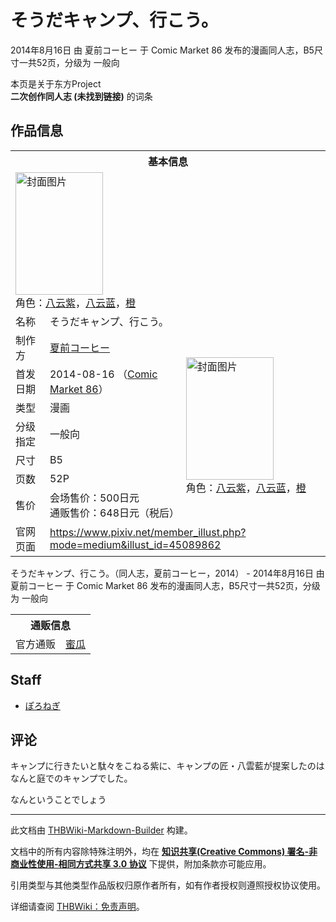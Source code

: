 # そうだキャンプ、行こう。

<!-- source html: G:\repos\THBWiki-Markdown-Builder\THBWikiMarkdown\Temp\main\c\cd\ns0%3A%E3%81%9D%E3%81%86%E3%81%A0%E3%82%AD%E3%83%A3%E3%83%B3%E3%83%97%E3%80%81%E8%A1%8C%E3%81%93%E3%81%86%E3%80%82.html -->

2014年8月16日 由 夏前コーヒー 于 Comic Market 86 发布的漫画同人志，B5尺寸一共52页，分级为 一般向

本页是关于东方Project  
 **二次创作同人志 (未找到链接)** 的词条
## 作品信息

<table><tbody><tr><th colspan="3">基本信息</th></tr><tr><td class="cover-artwork-mobile" colspan="2"><a href="./文件-そうだキャンプ、行こう。封面.jpg.md" class="image" title="封面图片"><img alt="封面图片" src="https://upload.thwiki.cc/thumb/5/5f/%E3%81%9D%E3%81%86%E3%81%A0%E3%82%AD%E3%83%A3%E3%83%B3%E3%83%97%E3%80%81%E8%A1%8C%E3%81%93%E3%81%86%E3%80%82%E5%B0%81%E9%9D%A2.jpg/140px-%E3%81%9D%E3%81%86%E3%81%A0%E3%82%AD%E3%83%A3%E3%83%B3%E3%83%97%E3%80%81%E8%A1%8C%E3%81%93%E3%81%86%E3%80%82%E5%B0%81%E9%9D%A2.jpg" decoding="async" loading="lazy" width="140" height="196" srcset="https://upload.thwiki.cc/thumb/5/5f/%E3%81%9D%E3%81%86%E3%81%A0%E3%82%AD%E3%83%A3%E3%83%B3%E3%83%97%E3%80%81%E8%A1%8C%E3%81%93%E3%81%86%E3%80%82%E5%B0%81%E9%9D%A2.jpg/210px-%E3%81%9D%E3%81%86%E3%81%A0%E3%82%AD%E3%83%A3%E3%83%B3%E3%83%97%E3%80%81%E8%A1%8C%E3%81%93%E3%81%86%E3%80%82%E5%B0%81%E9%9D%A2.jpg 1.5x, https://upload.thwiki.cc/thumb/5/5f/%E3%81%9D%E3%81%86%E3%81%A0%E3%82%AD%E3%83%A3%E3%83%B3%E3%83%97%E3%80%81%E8%A1%8C%E3%81%93%E3%81%86%E3%80%82%E5%B0%81%E9%9D%A2.jpg/280px-%E3%81%9D%E3%81%86%E3%81%A0%E3%82%AD%E3%83%A3%E3%83%B3%E3%83%97%E3%80%81%E8%A1%8C%E3%81%93%E3%81%86%E3%80%82%E5%B0%81%E9%9D%A2.jpg 2x" data-file-width="800" data-file-height="1118"></a><div class="cover-char">角色：<a href="./八云紫.md" title="八云紫">八云紫</a>，<a href="./八云蓝.md" title="八云蓝">八云蓝</a>，<a href="./橙.md" title="橙">橙</a></div></td>
</tr><tr><td class="label">名称</td><td colspan="2"> そうだキャンプ、行こう。 </td></tr><tr><td class="label">制作方</td><td><a href="./夏前コーヒー.md" title="夏前コーヒー">夏前コーヒー</a></td><td class="cover-artwork" rowspan="7" style="min-width:196px;"><a href="./文件-そうだキャンプ、行こう。封面.jpg.md" class="image" title="封面图片"><img alt="封面图片" src="https://upload.thwiki.cc/thumb/5/5f/%E3%81%9D%E3%81%86%E3%81%A0%E3%82%AD%E3%83%A3%E3%83%B3%E3%83%97%E3%80%81%E8%A1%8C%E3%81%93%E3%81%86%E3%80%82%E5%B0%81%E9%9D%A2.jpg/140px-%E3%81%9D%E3%81%86%E3%81%A0%E3%82%AD%E3%83%A3%E3%83%B3%E3%83%97%E3%80%81%E8%A1%8C%E3%81%93%E3%81%86%E3%80%82%E5%B0%81%E9%9D%A2.jpg" decoding="async" loading="lazy" width="140" height="196" srcset="https://upload.thwiki.cc/thumb/5/5f/%E3%81%9D%E3%81%86%E3%81%A0%E3%82%AD%E3%83%A3%E3%83%B3%E3%83%97%E3%80%81%E8%A1%8C%E3%81%93%E3%81%86%E3%80%82%E5%B0%81%E9%9D%A2.jpg/210px-%E3%81%9D%E3%81%86%E3%81%A0%E3%82%AD%E3%83%A3%E3%83%B3%E3%83%97%E3%80%81%E8%A1%8C%E3%81%93%E3%81%86%E3%80%82%E5%B0%81%E9%9D%A2.jpg 1.5x, https://upload.thwiki.cc/thumb/5/5f/%E3%81%9D%E3%81%86%E3%81%A0%E3%82%AD%E3%83%A3%E3%83%B3%E3%83%97%E3%80%81%E8%A1%8C%E3%81%93%E3%81%86%E3%80%82%E5%B0%81%E9%9D%A2.jpg/280px-%E3%81%9D%E3%81%86%E3%81%A0%E3%82%AD%E3%83%A3%E3%83%B3%E3%83%97%E3%80%81%E8%A1%8C%E3%81%93%E3%81%86%E3%80%82%E5%B0%81%E9%9D%A2.jpg 2x" data-file-width="800" data-file-height="1118"></a><div class="cover-char">角色：<a href="./八云紫.md" title="八云紫">八云紫</a>，<a href="./八云蓝.md" title="八云蓝">八云蓝</a>，<a href="./橙.md" title="橙">橙</a></div></td>
</tr><tr><td class="label">首发日期</td><td>2014-08-16&#160;（<a href="/展会作品列表?e=Comic+Market%2386">Comic Market 86</a>）</td></tr><tr><td class="label">类型</td><td>漫画</td></tr><tr><td class="label">分级指定</td><td>一般向</td></tr><tr><td class="label">尺寸</td><td>B5</td></tr><tr><td class="label">页数</td><td>52P</td></tr><tr><td class="label">售价</td><td>会场售价：500日元<br>通贩售价：648日元（税后）</td></tr>
<tr><td class="label">官网页面</td><td colspan="2"><a rel="nofollow" class="external free" href="https://www.pixiv.net/member_illust.php?mode=medium&amp;illust_id=45089862">https://www.pixiv.net/member_illust.php?mode=medium&amp;illust_id=45089862</a></td></tr></tbody></table>

そうだキャンプ、行こう。（同人志，夏前コーヒー，2014） - 2014年8月16日 由 夏前コーヒー 于 Comic Market 86 发布的漫画同人志，B5尺寸一共52页，分级为 一般向

<table><tbody><tr><th colspan="3">通贩信息</th></tr><tr><td class="label">官方通贩</td><td colspan="2"><a rel="nofollow" class="external text" href="https://www.melonbooks.co.jp/detail/detail.php?product_id=111396">蜜瓜</a></td></tr></tbody></table>


## Staff
- [ぽろねぎ](./ぽろねぎ.md)

## 评论
  
キャンプに行きたいと駄々をこねる紫に、キャンプの匠・八雲藍が提案したのはなんと庭でのキャンプでした。  

なんということでしょう 
  
  
  

  





---

此文档由 [THBWiki-Markdown-Builder](https://github.com/Delsin-Yu/THBWiki-Markdown-Builder) 构建。

文档中的所有内容除特殊注明外，均在 [**知识共享(Creative Commons) 署名-非商业性使用-相同方式共享 3.0 协议**](https://creativecommons.org/licenses/by-sa/3.0/deed.zh-hans) 下提供，附加条款亦可能应用。

引用类型与其他类型作品版权归原作者所有，如有作者授权则遵照授权协议使用。

详细请查阅 [THBWiki：免责声明](https://thbwiki.cc/THBWiki:%E5%85%8D%E8%B4%A3%E5%A3%B0%E6%98%8E)。

